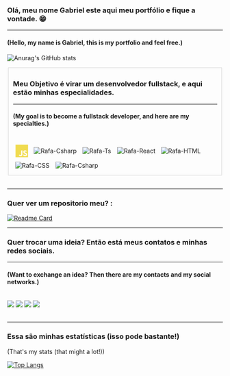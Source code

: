 ### Olá, meu nome Gabriel este aqui meu portfólio e fique a vontade. 😁

<hr>

#### (Hello, my name is Gabriel, this is my portfolio and feel free.)


![Anurag's GitHub stats](https://github-readme-stats.vercel.app/api?username=GagoBraboH2oh&show_icons=true&theme=tokyonight)

<fieldset style="border: 1px solid lightgray">

### Meu Objetivo é virar um desenvolvedor fullstack, e aqui estão minhas especialidades.
<hr>

#### (My goal is to become a fullstack developer, and here are my specialties.)
<div style="display:             inline_block"><br>
  <img style="margin:5px;" align="center" alt="Rafa-Js" height="30" width="30" src="https://raw.githubusercontent.com/devicons/devicon/master/icons/javascript/javascript-plain.svg">
  <img style="margin:5px;" align="center" alt="Rafa-Csharp" src="https://img.shields.io/badge/GIT-E44C30?style=for-the-badge&logo=git&logoColor=white">
  <img style="margin:5px;" align="center" alt="Rafa-Ts" src="https://img.shields.io/badge/Sass-CC6699?style=for-the-badge&logo=sass&logoColor=white">
  <img style="margin:5px;" align="center" alt="Rafa-React" src="https://img.shields.io/badge/React-20232A?style=for-the-badge&logo=react&logoColor=61DAFB">
  <img style="margin:5px;" align="center" alt="Rafa-HTML" src="https://img.shields.io/badge/HTML5-E34F26?style=for-the-badge&logo=html5&logoColor=white">
  <img style="margin:5px;" align="center" alt="Rafa-CSS" src="https://img.shields.io/badge/CSS3-1572B6?style=for-the-badge&logo=css3&logoColor=white">
  <img style="margin:5px;" align="center" alt="Rafa-Csharp" src="https://img.shields.io/badge/Node.js-43853D?style=for-the-badge&logo=node.js&logoColor=white">
  
</div>
</fieldset>
<br>
<hr>

### Quer ver um repositorio meu? :

[![Readme Card](https://github-readme-stats.vercel.app/api/pin/?username=GagoBraboH2oh&repo=all-my-coding)](https://github.com/GagoBraboH2oh/all-my-coding)

<hr>
<div> 

### Quer trocar uma ideia? Então está meus contatos e minhas redes sociais.
<hr>

#### (Want to exchange an idea? Then there are my contacts and my social networks.)
<br>
  <a href="https://www.instagram.com/gabriellu_amaral/" target="_blank"><img src="https://img.shields.io/badge/-Instagram-%23E4405F?style=for-the-badge&logo=instagram&logoColor=white" target="_blank"></a>
  <a href = "mailto:gabrieljollygamer14@gmail.com"><img src="https://img.shields.io/badge/-Gmail-%23333?style=for-the-badge&logo=gmail&logoColor=white" target="_blank"></a>
  <a href="https://www.linkedin.com/in/gabriel-amaral-9a85091ba/" target="_blank"><img src="https://img.shields.io/badge/-LinkedIn-%230077B5?style=for-the-badge&logo=linkedin&logoColor=white" target="_blank"></a> 
  <a href="https://api.whatsapp.com/send?phone=5541995882217&text=Ola" target="_blank"><img
   src="https://img.shields.io/badge/WhatsApp-25D366?style=for-the-badge&logo=whatsapp&logoColor=white"></img></a>
</div>
<br>
<hr>

### Essa são minhas estatísticas (isso pode bastante!)
(That's my stats (that might a lot!))

[![Top Langs](https://github-readme-stats.vercel.app/api/top-langs/?username=GagoBraboH2oh&langs_count=8)](https://github.com/GagoBraboH2oh/github-readme-stats)
